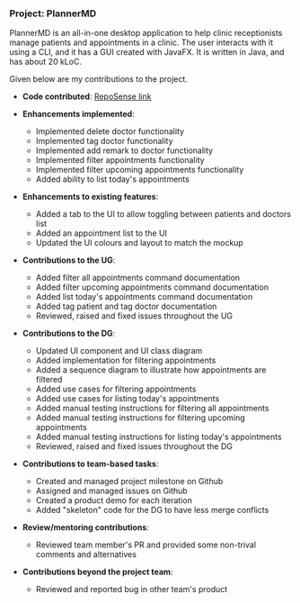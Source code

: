 
### Project: PlannerMD

PlannerMD is an all-in-one desktop application to help clinic receptionists manage patients and appointments in a clinic. The user interacts with it using a CLI, and it has a GUI created with JavaFX. It is written in Java, and has about 20 kLoC.

Given below are my contributions to the project.

* **Code contributed**: [RepoSense link](https://nus-cs2103-ay2122s1.github.io/tp-dashboard/?search=&sort=groupTitle&sortWithin=title&timeframe=commit&mergegroup=&groupSelect=groupByRepos&breakdown=true&checkedFileTypes=docs~functional-code~test-code~other&since=2021-09-17&tabOpen=true&tabType=authorship&tabAuthor=Haozeee&tabRepo=AY2122S1-CS2103T-T11-3%2Ftp%5Bmaster%5D&authorshipIsMergeGroup=false&authorshipFileTypes=docs~functional-code~test-code&authorshipIsBinaryFileTypeChecked=false)

* **Enhancements implemented**:
    * Implemented delete doctor functionality
    * Implemented tag doctor functionality
    * Implemented add remark to doctor functionality
    * Implemented filter appointments functionality
    * Implemented filter upcoming appointments functionality
    * Added ability to list today's appointments

* **Enhancements to existing features**:
    * Added a tab to the UI to allow toggling between patients and doctors list
    * Added an appointment list to the UI
    * Updated the UI colours and layout to match the mockup

* **Contributions to the UG**:
    * Added filter all appointments command documentation
    * Added filter upcoming appointments command documentation
    * Added list today's appointments command documentation
    * Added tag patient and tag doctor documentation
    * Reviewed, raised and fixed issues throughout the UG
  
* **Contributions to the DG**:
    * Updated UI component and UI class diagram
    * Added implementation for filtering appointments
    * Added a sequence diagram to illustrate how appointments are filtered
    * Added use cases for filtering appointments
    * Added use cases for listing today's appointments
    * Added manual testing instructions for filtering all appointments
    * Added manual testing instructions for filtering upcoming appointments
    * Added manual testing instructions for listing today's appointments
    * Reviewed, raised and fixed issues throughout the DG
  
* **Contributions to team-based tasks**:
    * Created and managed project milestone on Github
    * Assigned and managed issues on Github
    * Created a product demo for each iteration
    * Added "skeleton" code for the DG to have less merge conflicts
  
* **Review/mentoring contributions**:
    * Reviewed team member's PR and provided some non-trival comments and alternatives
  
* **Contributions beyond the project team**:
    * Reviewed and reported bug in other team's product


